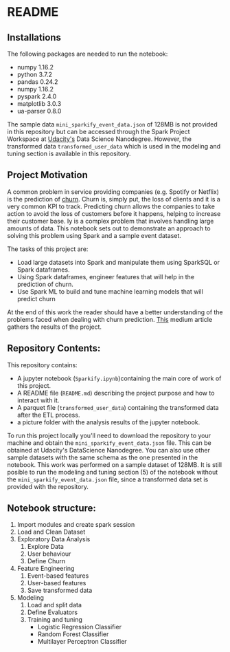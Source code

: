 # README
## Installations

The following packages are needed to run the notebook:
* numpy 1.16.2
* python 3.7.2
* pandas 0.24.2
* numpy 1.16.2
* pyspark 2.4.0
* matplotlib 3.0.3
* ua-parser 0.8.0

The sample data `mini_sparkify_event_data.json` of 128MB is not provided in this repository but can be accessed through 
the Spark Project Workspace at [Udacity's](https://www.udacity.com/) Data Science Nanodegree.
However, the transformed data `transformed_user_data` which is used in the modeling and tuning section is available in 
this repository.

## Project Motivation
A common problem in service providing companies (e.g. Spotify or Netflix) is the prediction of [churn](https://en.wikipedia.org/wiki/Churn_rate).
Churn is, simply put, the loss of clients and it is a very common KPI to track. Predicting churn allows the companies to 
take action to avoid the loss of customers before it happens, helping to increase their customer base. Iy is a complex
problem that involves handling large amounts of data. This notebook sets out to demonstrate an approach to solving this
problem using Spark and a sample event dataset.

The tasks of this project are:
* Load large datasets into Spark and manipulate them using SparkSQL or Spark dataframes.
* Using Spark dataframes, engineer features that will help in the prediction of churn.
* Use Spark ML to build and tune machine learning models that will predict churn

At the end of this work the reader should have a better understanding of the problems faced when dealing with churn prediction.
[This](https://medium.com/@pedro.hf86/sparkify-94376ad86a28?source=friends_link&sk=6ce2b604381dc512b3d4b749120da717) medium article gathers the results of the project.

## Repository Contents:
This repository contains:
* A jupyter notebook (`Sparkify.ipynb`)containing the main core of work of this project.
* A README file  (`README.md`) describing the project purpose and how to interact with it.
* A parquet file (`transformed_user_data`) containing the transformed data after the ETL process.
* a picture folder with the analysis results of the jupyter notebook.

To run this project locally you'll need to download the repository to your machine and obtain the `mini_sparkify_event_data.json` file. 
This can be obtained at Udacity's DataScience Nanodegree. You can also use other sample datasets with the same schema as the one presented in the notebook. This work was performed on a sample 
dataset of 128MB. It is still posible to run the modeling and tuning section (5) of the notebook without the `mini_sparkify_event_data.json`
file, since a transformed data set is provided with the repository.

## Notebook structure:

1. Import modules and create spark session
2. Load and Clean Dataset
3. Exploratory Data Analysis
    1. Explore Data
    2. User behaviour
    3. Define Churn
4. Feature Engineering
    1. Event-based features
    2. User-based features
    3. Save transformed data
5. Modeling
    1. Load and split data
    2. Define Evaluators
    3. Training and tuning
        * Logistic Regression Classifier
        * Random Forest Classifier
        * Multilayer Perceptron Classifier

